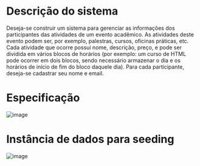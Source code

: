 # Descrição do sistema
Deseja-se construir um sistema para gerenciar as informações dos participantes das atividades de um
evento acadêmico. As atividades deste evento podem ser, por exemplo, palestras, cursos, oficinas
práticas, etc. Cada atividade que ocorre possui nome, descrição, preço, e pode ser dividida em vários
blocos de horários (por exemplo: um curso de HTML pode ocorrer em dois blocos, sendo necessário
armazenar o dia e os horários de início de fim do bloco daquele dia). Para cada participante, deseja-se
cadastrar seu nome e email.

# Especificação
![image](https://github.com/user-attachments/assets/2a30df03-9c2f-4a6e-af9d-a080a46b091b)

# Instância de dados para seeding
![image](https://github.com/user-attachments/assets/a8d55778-a6bc-4ef2-9956-710a7b05cda4)
